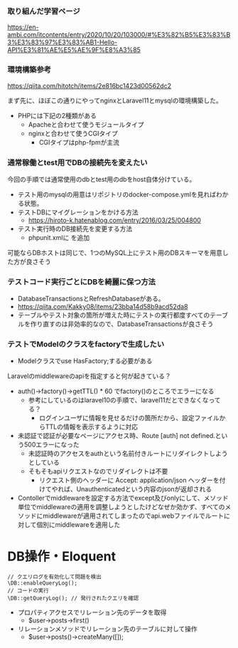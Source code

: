 ### 取り組んだ学習ページ

https://en-ambi.com/itcontents/entry/2020/10/20/103000/#%E3%82%B5%E3%83%B3%E3%83%97%E3%83%AB1-Hello-API%E3%81%AE%E5%AE%9F%E8%A3%85

### 環境構築参考

https://qiita.com/hitotch/items/2e816bc1423d00562dc2

まず先に、ほぼこの通りにやってnginxとLaravel11とmysqlの環境構築した。

* PHPには下記の2種類がある
  * Apacheと合わせて使うモジュールタイプ
  * nginxと合わせて使うCGIタイプ
    * CGIタイプはphp-fpmが主流

### 通常稼働とtest用でDBの接続先を変えたい

今回の手順では通常使用のdbとtest用のdbをhost自体分けている。

* テスト用のmysqlの用意はリポジトリのdocker-compose.ymlを見ればわかる状態。
* テストDBにマイグレーションをかける方法
  * https://hiroto-k.hatenablog.com/entry/2016/03/25/004800
* テスト実行時のDB接続先を変更する方法
  * phpunit.xmlに <server name="DB_HOST" value="mysql-test"/> を追加

可能ならDBホストは同じで、1つのMySQL上にテスト用のDBスキーマを用意した方が良さそう

### テストコード実行ごとにDBを綺麗に保つ方法

* DatabaseTransactionsとRefreshDatabaseがある。
* https://qiita.com/Kakky08/items/23bba14d58b9acd52da8
* テーブルやテスト対象の箇所が増えた時にテストの実行都度すべてのテーブルを作り直すのは非効率的なので、DatabaseTransactionsが良さそう

### テストでModelのクラスをfactoryで生成したい

* Modelクラスでuse HasFactory;する必要がある



Laravelのmiddlewareのapiを指定すると何が起きている？

* auth()->factory()->getTTL() * 60 でfactory()のところでエラーになる
  * 参考にしているのはlaravel10の手順で、laravel11だとできなくなってる？
    * ログインユーザに情報を見せるだけの箇所だから、設定ファイルからTTLの情報を表示するように対応
* 未認証で認証が必要なページにアクセス時、Route [auth] not defined.という500エラーになった
  * 未認証時のアクセスをauthという名前付きルートにリダイレクトしようとしている
  * そもそもapiリクエストなのでリダイレクトは不要
    * リクエスト側のヘッダーに Accept: application/json ヘッダーを付けてやれば、Unauthenticatedという内容のjsonが返却される
* Contollerでmiddlewareを設定する方法でexcept及びonlyにして、メソッド単位でmiddlewareの適用を調整しようとしたけどなぜか効かず、すべてのメソッドにmiddlewareが適用されてしまったのでapi.webファイルでルートに対して個別にmiddlewareを適用した


# DB操作・Eloquent

```
// クエリログを有効化して問題を検出
\DB::enableQueryLog();
// コードの実行
\DB::getQueryLog(); // 発行されたクエリを確認
```

* プロパティアクセスでリレーション先のデータを取得
  * $user->posts->first()
* リレーションメソッドでリレーション先のテーブルに対して操作
  * $user->posts()->createMany([]);